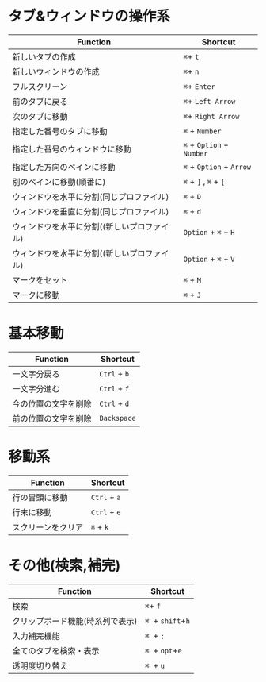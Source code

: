 タブ&ウィンドウの操作系
================
**Function** | **Shortcut**
-------- | --------
新しいタブの作成 |  `⌘`+ `t`
新しいウィンドウの作成 |  `⌘`+ `n`
フルスクリーン | `⌘`+ `Enter`
前のタブに戻る | `⌘`+ `Left Arrow`
次のタブに移動 | `⌘`+ `Right Arrow`
指定した番号のタブに移動 | `⌘` + `Number`
指定した番号のウィンドウに移動 | `⌘` + `Option` + `Number`
指定した方向のペインに移動 | `⌘` + `Option` + `Arrow`
別のペインに移動(順番に) | `⌘` + `]` , `⌘` + `[`
ウィンドウを水平に分割(同じプロファイル) | `⌘` + `D`
ウィンドウを垂直に分割(同じプロファイル)  | `⌘` + `d`
ウィンドウを水平に分割((新しいプロファイル) | `Option` + `⌘` + `H`
ウィンドウを水平に分割((新しいプロファイル)  | `Option` + `⌘` + `V`
マークをセット| `⌘` + `M`
マークに移動 | `⌘` + `J`

基本移動
===========
**Function** | **Shortcut**
-------- | --------
一文字分戻る | `Ctrl` + `b`
一文字分進む | `Ctrl` + `f`
今の位置の文字を削除 | `Ctrl` + `d`
前の位置の文字を削除 | `Backspace`

移動系
=============
**Function** | **Shortcut**
-------- | --------
行の冒頭に移動 | `Ctrl` + `a`
行末に移動 | `Ctrl` + `e`
スクリーンをクリア | `⌘` + `k`

その他(検索,補完)
==========================
**Function** | **Shortcut**
-------- | --------
検索 |  `⌘`+ `f`
クリップボード機能(時系列で表示) | `⌘ `+ `shift`+`h`
入力補完機能| `⌘ `+ `;`
全てのタブを検索・表示| `⌘ `+ `opt`+`e `
透明度切り替え| `⌘ `+ `u`

